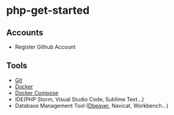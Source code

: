 # php-get-started

## Accounts
- Register Github Account

## Tools
- [Git](https://git-scm.com/)
- [Docker](https://www.docker.com/get-started)
- [Docker Compose](https://docs.docker.com/compose/install/)
- IDE(PHP Storm, Visual Studio Code, Sublime Text...)
- Database Management Tool ([Dbeaver](https://dbeaver.io/), Navicat, Workbench...)
